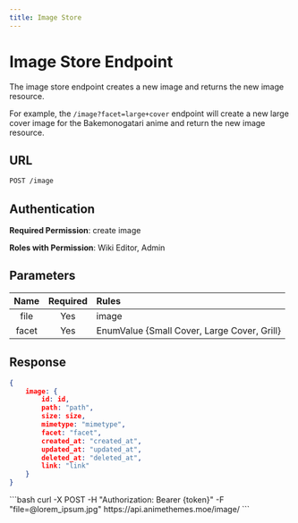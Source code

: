 ```yaml
---
title: Image Store
---
```


<Block>

# Image Store Endpoint

The image store endpoint creates a new image and returns the new image resource.

For example, the `/image?facet=large+cover` endpoint will create a new large cover image for the Bakemonogatari anime and return the new image resource.

## URL

```sh
POST /image
```

## Authentication

**Required Permission**: create image

**Roles with Permission**: Wiki Editor, Admin

## Parameters

| Name  | Required | Rules                                       |
| :---: | :------: | :------------------------------------------ |
| file  | Yes      | image                                       |
| facet | Yes      | EnumValue {Small Cover, Large Cover, Grill} |

## Response

```json
{
    image: {
        id: id,
        path: "path",
        size: size,
        mimetype: "mimetype",
        facet: "facet",
        created_at: "created_at",
        updated_at: "updated_at",
        deleted_at: "deleted_at",
        link: "link"
    }
}
```

<Example>

<CURL>
```bash
curl -X POST -H "Authorization: Bearer {token}" -F "file=@lorem_ipsum.jpg" https://api.animethemes.moe/image/
```
</CURL>

</Example>

</Block>